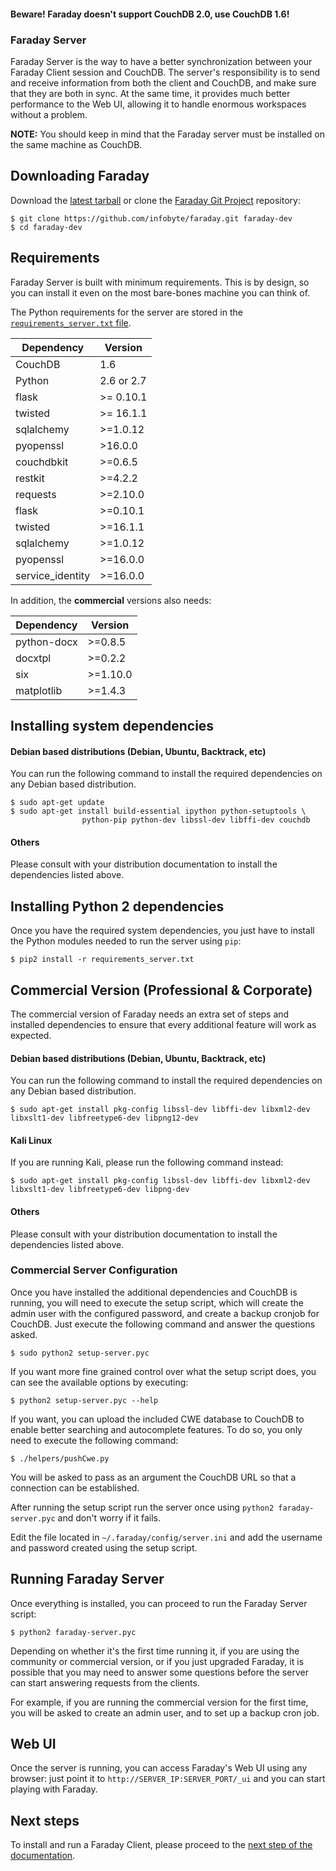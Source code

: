 #### Beware! Faraday doesn't support CouchDB 2.0, use CouchDB 1.6!

<a name="faraday-server"></a>
### Faraday Server
Faraday Server is the way to have a better synchronization between your Faraday Client session and CouchDB. The server's responsibility is to send and receive information from both the client and CouchDB, and make sure that they are both in sync. At the same time, it provides much better performance to the Web UI, allowing it to handle enormous workspaces without a problem.

**NOTE:** You should keep in mind that the Faraday server must be installed on the same machine as CouchDB.

## Downloading Faraday

Download the [latest tarball](https://github.com/infobyte/faraday/tarball/master) or clone the [Faraday Git Project](https://github.com/infobyte/faraday) repository:

    $ git clone https://github.com/infobyte/faraday.git faraday-dev
    $ cd faraday-dev

## Requirements

Faraday Server is built with minimum requirements. This is by design, so you can install it even on the most bare-bones machine you can think of.

The Python requirements for the server are stored in the [`requirements_server.txt` file](https://github.com/infobyte/faraday/blob/master/requirements_server.txt).

| Dependency | Version |
|---|---|
| CouchDB | 1.6 |
| Python | 2.6 or 2.7 |
| flask | >= 0.10.1 |
| twisted | >= 16.1.1 |
| sqlalchemy | >=1.0.12 |
| pyopenssl | >16.0.0 |
| couchdbkit | >=0.6.5 |
| restkit | >=4.2.2 |
| requests | >=2.10.0 |
| flask | >=0.10.1 |
| twisted | >=16.1.1 |
| sqlalchemy | >=1.0.12 |
| pyopenssl | >=16.0.0 |
| service_identity | >=16.0.0 |

In addition, the **commercial** versions also needs:

| Dependency | Version |
|---|---|
| python-docx | >=0.8.5 |
| docxtpl | >=0.2.2 |
| six | >=1.10.0|
| matplotlib |>=1.4.3 |

## Installing system dependencies

#### Debian based distributions (Debian, Ubuntu, Backtrack, etc)

You can run the following command to install the required dependencies on any Debian based distribution.

    $ sudo apt-get update
    $ sudo apt-get install build-essential ipython python-setuptools \
                    python-pip python-dev libssl-dev libffi-dev couchdb

#### Others

Please consult with your distribution documentation to install the dependencies listed above.

## Installing Python 2 dependencies

Once you have the required system dependencies, you just have to install the Python modules needed to run the server using `pip`:

    $ pip2 install -r requirements_server.txt

## Commercial Version (Professional & Corporate)

The commercial version of Faraday needs an extra set of steps and installed dependencies to ensure that every additional feature will work as expected.

#### Debian based distributions (Debian, Ubuntu, Backtrack, etc)

You can run the following command to install the required dependencies on any Debian based distribution.

    $ sudo apt-get install pkg-config libssl-dev libffi-dev libxml2-dev libxslt1-dev libfreetype6-dev libpng12-dev

#### Kali Linux

If you are running Kali, please run the following command instead:

    $ sudo apt-get install pkg-config libssl-dev libffi-dev libxml2-dev libxslt1-dev libfreetype6-dev libpng-dev

#### Others

Please consult with your distribution documentation to install the dependencies listed above.

### Commercial Server Configuration

Once you have installed the additional dependencies and CouchDB is running, you will need to execute the setup script, which will create the admin user with the configured password, and create a backup cronjob for CouchDB. Just execute the following command and answer the questions asked.

    $ sudo python2 setup-server.pyc

If you want more fine grained control over what the setup script does, you can see the available options by executing:

    $ python2 setup-server.pyc --help

If you want, you can upload the included CWE database to CouchDB to enable better searching and autocomplete features. To do so, you only need to execute the following command:

    $ ./helpers/pushCwe.py

You will be asked to pass as an argument the CouchDB URL so that a connection can be established.

After running the setup script run the server once using `python2 faraday-server.pyc` and don't worry if it fails.

Edit the file located in `~/.faraday/config/server.ini` and add the username and password created using the setup script.

## Running Faraday Server

Once everything is installed, you can proceed to run the Faraday Server script:

    $ python2 faraday-server.pyc

Depending on whether it's the first time running it, if you are using the community or commercial version, or if you just upgraded Faraday, it is possible that you may need to answer some questions before the server can start answering requests from the clients.

For example, if you are running the commercial version for the first time, you will be asked to create an admin user, and to set up a backup cron job.

## Web UI

Once the server is running, you can access Faraday's Web UI using any browser: just point it to `http://SERVER_IP:SERVER_PORT/_ui` and you can start playing with Faraday.

## Next steps

To install and run a Faraday Client, please proceed to the [next step of the documentation](https://github.com/infobyte/faraday/wiki/installation-client).
